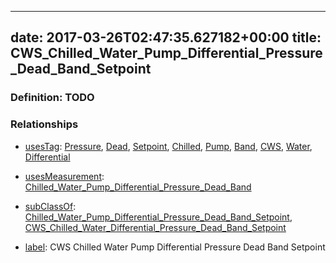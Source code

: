 
---
date: 2017-03-26T02:47:35.627182+00:00
title: CWS_Chilled_Water_Pump_Differential_Pressure_Dead_Band_Setpoint
---
### Definition: TODO

### Relationships

* [usesTag](https://brickschema.org/schema/1.0/BrickFrame#usesTag): [Pressure](https://brickschema.org/schema/1.0/BrickTag#Pressure), [Dead](https://brickschema.org/schema/1.0/BrickTag#Dead), [Setpoint](https://brickschema.org/schema/1.0/BrickTag#Setpoint), [Chilled](https://brickschema.org/schema/1.0/BrickTag#Chilled), [Pump](https://brickschema.org/schema/1.0/BrickTag#Pump), [Band](https://brickschema.org/schema/1.0/BrickTag#Band), [CWS](https://brickschema.org/schema/1.0/BrickTag#CWS), [Water](https://brickschema.org/schema/1.0/BrickTag#Water), [Differential](https://brickschema.org/schema/1.0/BrickTag#Differential)

* [usesMeasurement](https://brickschema.org/schema/1.0/BrickFrame#usesMeasurement): [Chilled_Water_Pump_Differential_Pressure_Dead_Band](https://brickschema.org/schema/1.0/Brick#Chilled_Water_Pump_Differential_Pressure_Dead_Band)

* [subClassOf](http://www.w3.org/2000/01/rdf-schema#subClassOf): [Chilled_Water_Pump_Differential_Pressure_Dead_Band_Setpoint](https://brickschema.org/schema/1.0/Brick#Chilled_Water_Pump_Differential_Pressure_Dead_Band_Setpoint), [CWS_Chilled_Water_Differential_Pressure_Dead_Band_Setpoint](https://brickschema.org/schema/1.0/Brick#CWS_Chilled_Water_Differential_Pressure_Dead_Band_Setpoint)

* [label](http://www.w3.org/2000/01/rdf-schema#label): CWS Chilled Water Pump Differential Pressure Dead Band Setpoint
